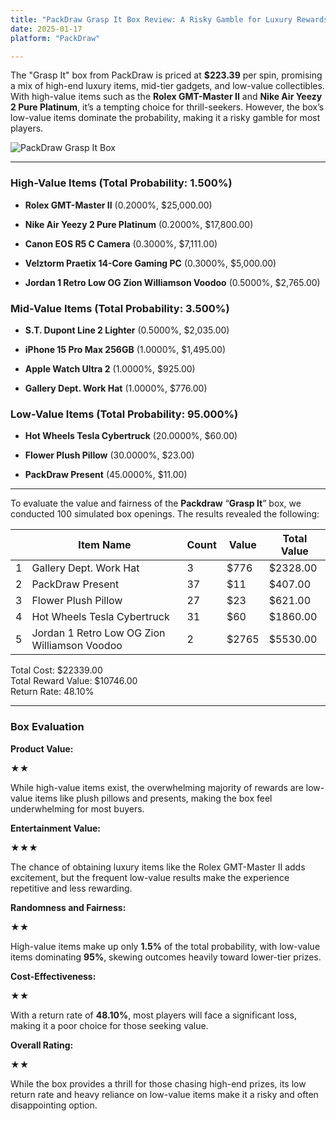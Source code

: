 ```yaml
---
title: "PackDraw Grasp It Box Review: A Risky Gamble for Luxury Rewards"
date: 2025-01-17
platform: "PackDraw"

---
```


The "Grasp It" box from PackDraw is priced at **$223.39** per spin, promising a mix of high-end luxury items, mid-tier gadgets, and low-value collectibles. With high-value items such as the **Rolex GMT-Master II** and **Nike Air Yeezy 2 Pure Platinum**, it’s a tempting choice for thrill-seekers. However, the box’s low-value items dominate the probability, making it a risky gamble for most players.

![PackDraw Grasp It Box](/media/82875-packdrawgraspit.png)

* * *

### **High-Value Items (Total Probability: 1.500%)**

- **Rolex GMT-Master II** (0.2000%, $25,000.00)

- **Nike Air Yeezy 2 Pure Platinum** (0.2000%, $17,800.00)

- **Canon EOS R5 C Camera** (0.3000%, $7,111.00)

- **Velztorm Praetix 14-Core Gaming PC** (0.3000%, $5,000.00)

- **Jordan 1 Retro Low OG Zion Williamson Voodoo** (0.5000%, $2,765.00)

### **Mid-Value Items (Total Probability: 3.500%)**

- **S.T. Dupont Line 2 Lighter** (0.5000%, $2,035.00)

- **iPhone 15 Pro Max 256GB** (1.0000%, $1,495.00)

- **Apple Watch Ultra 2** (1.0000%, $925.00)

- **Gallery Dept. Work Hat** (1.0000%, $776.00)

### **Low-Value Items (Total Probability: 95.000%)**

- **Hot Wheels Tesla Cybertruck** (20.0000%, $60.00)

- **Flower Plush Pillow** (30.0000%, $23.00)

- **PackDraw Present** (45.0000%, $11.00)

* * *

To evaluate the value and fairness of the **Packdraw** “**Grasp It**” box, we conducted 100 simulated box openings. The results revealed the following:

|  | Item Name | Count | Value | Total Value |
| --- | --- | --- | --- | --- |
| 1 | Gallery Dept. Work Hat | 3 | $776 | $2328.00 |
| 2 | PackDraw Present | 37 | $11 | $407.00 |
| 3 | Flower Plush Pillow | 27 | $23 | $621.00 |
| 4 | Hot Wheels Tesla Cybertruck | 31 | $60 | $1860.00 |
| 5 | Jordan 1 Retro Low OG Zion Williamson Voodoo | 2 | $2765 | $5530.00 |

Total Cost: $22339.00  
Total Reward Value: $10746.00  
Return Rate: 48.10%

* * *

### **Box Evaluation**

**Product Value:**

★★

While high-value items exist, the overwhelming majority of rewards are low-value items like plush pillows and presents, making the box feel underwhelming for most buyers.

**Entertainment Value:**

★★★

The chance of obtaining luxury items like the Rolex GMT-Master II adds excitement, but the frequent low-value results make the experience repetitive and less rewarding.

**Randomness and Fairness:**

★★

High-value items make up only **1.5%** of the total probability, with low-value items dominating **95%**, skewing outcomes heavily toward lower-tier prizes.

**Cost-Effectiveness:**

★★

With a return rate of **48.10%**, most players will face a significant loss, making it a poor choice for those seeking value.

**Overall Rating:**

★★

While the box provides a thrill for those chasing high-end prizes, its low return rate and heavy reliance on low-value items make it a risky and often disappointing option.
